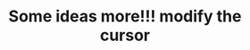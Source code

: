 ---
title: 'Some ideas more!!! modify the cursor'
redirect_to:
  - 'https://discuss.pencil2d.org/t/some-ideas-more-modify-the-cursor/1267'
---